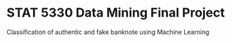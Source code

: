 # STAT 5330 Data Mining Final Project #

Classification of authentic and fake banknote using Machine Learning


